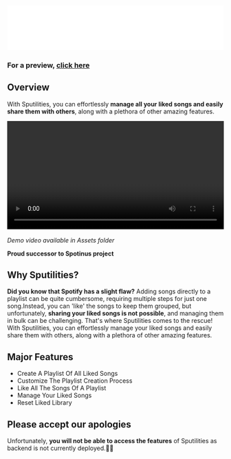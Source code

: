 ![Logo-white](Assets/logo-white.png)

### For a preview,  [**click here**](https://sputilities.netlify.app/)
## Overview
With Sputilities, you can effortlessly **manage all your liked songs and easily share them with others**, along with a plethora of other amazing features.

<center>
    <video width="100%" controls>
        <source src="./Assets/Sputilties-demo.mp4" type="video/mp4">
        Your browser does not support the video tag.
    </video>
</center>

*Demo video available in Assets folder*

**Proud successor to Spotinus project**

## Why Sputilities?
**Did you know that Spotify has a slight flaw?** Adding songs directly to a playlist can be quite cumbersome, requiring multiple steps for just one song.Instead, you can 'like' the songs to keep them grouped, but unfortunately, **sharing your liked songs is not possible**, and managing them in bulk can be challenging. That's where Sputilities comes to the rescue! With Sputilities, you can effortlessly manage your liked songs and easily share them with others, along with a plethora of other amazing features.

## Major Features
- Create A Playlist Of All Liked Songs
- Customize The Playlist Creation Process
- Like All The Songs Of A Playlist
- Manage Your Liked Songs
- Reset Liked Library
  
## Please accept our apologies
Unfortunately, **you will not be able to access the features** of Sputilities as backend is not currently deployed.👨‍💻
